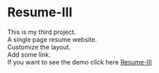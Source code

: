 # Resume-III
This is my third project.<br>A single page resume website.<br>Customize the layout.<br>Add some link.<br>If you want to see the demo click here <a href="https://glow-echo.github.io/Resume-III/">Resume-III</a>
